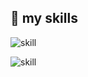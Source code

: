 ## 🌿 my skills

![skill](https://skillicons.dev/icons?i=py,cpp,c,html,css,pytorch)

![skill](https://skillicons.dev/icons?i=bash,linux,docker,lua,git,github,vim,neovim,emacs)
